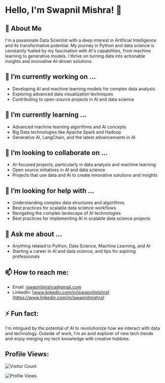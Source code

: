 # Hello, I'm Swapnil Mishra! 👋

## 🚀 About Me
I'm a passionate Data Scientist with a deep interest in Artificial Intelligence and its transformative potential.
My journey in Python and data science is constantly fueled by my fascination with AI's capabilities, from machine learning to generative models.
I thrive on turning data into actionable insights and innovative AI-driven solutions.

## 🔭 I’m currently working on ...
- Developing AI and machine learning models for complex data analysis
- Exploring advanced data visualization techniques
- Contributing to open-source projects in AI and data science

## 🌱 I’m currently learning ...
- Advanced machine learning algorithms and AI concepts
- Big Data technologies like Apache Spark and Hadoop
- Generative AI, LangChain, and the latest advancements in AI

## 👯 I’m looking to collaborate on ...
- AI-focused projects, particularly in data analysis and machine learning
- Open source initiatives in AI and data science
- Projects that use data and AI to create innovative solutions and insights

## 🤔 I’m looking for help with ...
- Understanding complex data structures and algorithms
- Best practices for scalable data science workflows
- Navigating the complex landscape of AI technologies
- Best practices for implementing AI in scalable data science projects

## 💬 Ask me about ...
- Anything related to Python, Data Science, Machine Learning, and AI
- Starting a career in AI and data science, and tips for aspiring professionals

## 📫 How to reach me: 
- Email: iswapnilmishra@gmail.com
- LinkedIn: [www.linkedin.com/in/iswapnilmishra](https://www.linkedin.com/in/iswapnilmishra)

## ⚡ Fun fact: 
I'm intrigued by the potential of AI to revolutionize how we interact with data and technology.
Outside of work, I'm an avid explorer of new tech trends and enjoy merging my tech knowledge with creative hobbies.

## Profile Views: 
![Visitor Count](https://profile-counter.glitch.me/{datawizswap}/count.svg)

![Profile Views](https://komarev.com/ghpvc/?username=datawizswap&color=blue&style=plastic)
